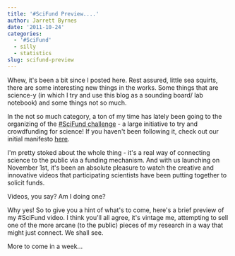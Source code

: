 ```yaml
---
title: '#SciFund Preview....'
author: Jarrett Byrnes
date: '2011-10-24'
categories:
  - '#SciFund'
  - silly
  - statistics
slug: scifund-preview
---
```


Whew, it's been a bit since I posted here.  Rest assured, little sea squirts, there are some interesting new things in the works.  Some things that are science-y (in which I try and use this blog as a sounding board/ lab notebook) and some things not so much.

In the not so much category, a ton of my time has lately been going to the organizing of the [#SciFund challenge](http://scifund.wordpress.org) - a large initiative to try and crowdfunding for science!  If you haven't been following it, check out our initial manifesto [here](http://scifund.wordpress.com/2011/07/29/the-scifund-challenge-a-call-to-virtual-arms/).

I'm pretty stoked about the whole thing - it's a real way of connecting science to the public via a funding mechanism.  And with us launching on November 1st, it's been an absolute pleasure to watch the creative and innovative videos that participating scientists have been putting together to solicit funds.

Videos, you say?  Am I doing one?

Why yes!  So to give you a hint of what's to come, here's a brief preview of my #SciFund video.  I think you'll all agree, it's vintage me, attempting to sell one of the more arcane (to the public) pieces of my research in a way that might just connect.  We shall see.

 More to come in a week...
